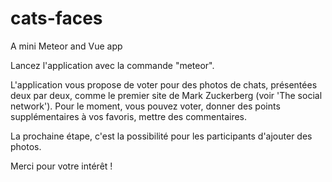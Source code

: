 # cats-faces
A mini Meteor and Vue app


Lancez l'application avec la commande "meteor".

L'application vous propose de voter pour des photos de chats, présentées deux par deux, comme le premier site de Mark Zuckerberg (voir 'The social network').
Pour le moment, vous pouvez voter, donner des points supplémentaires à vos favoris, mettre des commentaires. 

La prochaine étape, c'est la possibilité pour les participants d'ajouter des photos. 

Merci pour votre intérêt !
